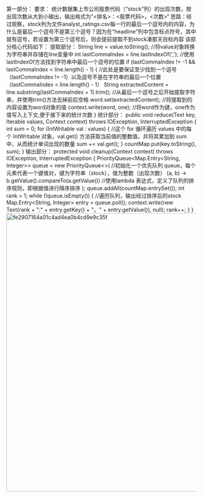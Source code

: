 第一部分：
要求： 统计数据集上市公司股票代码（“stock”列）的出现次数，按出现次数从⼤到⼩输出，输出格式为"<排名>：<股票代码>，<次数>“
思路：经过观察，stock列为文件analyst_ratings.csv每一行的最后一个逗号内的内容，为什么是最后一个逗号不是第三个逗号？因为在“headline”列中包含标点符号，其中就有逗号，若设置为第三个逗号后，则会提前提取不到stock凑那天目标内容
该部分核心代码如下：
提取部分：
String line = value.toString();   //将value对象转换为字符串并存储在line变量中
int lastCommaIndex = line.lastIndexOf(','); //使用lastIndexOf方法找到字符串中最后一个逗号的位置
if (lastCommaIndex != -1 && lastCommaIndex < line.length() - 1) {  //此处是要保证至少找到一个逗号（lastCommaIndex != -1）以及逗号不是在字符串的最后一个位置（lastCommaIndex < line.length() - 1）
    String extractedContent = line.substring(lastCommaIndex + 1).trim();  //从最后一个逗号之后开始提取字符串，并使用trim()方法去掉前后空格
    word.set(extractedContent);  //将提取到的内容设置为word对象的值
    context.write(word, one);    //将word作为键，one作为值写入上下文,便于接下来的统计次数
}
统计部分：
public void reduce(Text key, Iterable<IntWritable> values, Context context) throws IOException, InterruptedException {
int sum = 0;
for (IntWritable val : values) {  //这个 for 循环遍历 values 中的每个 IntWritable 对象，val.get() 方法获取当前值的整数值，并将其累加到 sum 中，从而统计单词出现的数量
sum += val.get();
}
countMap.put(key.toString(), sum);
}
输出部分：
protected void cleanup(Context context) throws IOException, InterruptedException {
  PriorityQueue<Map.Entry<String, Integer>> queue = new PriorityQueue<>(  //初始化一个优先队列 queue，每个元素代表一个键值对，键为字符串（stock），值为整数（出现次数）
      (a, b) -> b.getValue().compareTo(a.getValue())  //使用lambda 表达式，定义了队列的排序规则，即根据值进行降序排序
  );
  queue.addAll(countMap.entrySet());
  int rank = 1;
  while (!queue.isEmpty()) {  //遍历队列，输出经过排序后的stock
     Map.Entry<String, Integer> entry = queue.poll();
     context.write(new Text(rank + ":" + entry.getKey() + "，" + entry.getValue()), null);
     rank++;
  }
}
<img width="736" alt="fe2907164a01c4ad4ea0b4cd9e9c35f" src="https://github.com/user-attachments/assets/169950d1-3a1c-400c-ae0e-2a358c053626">
